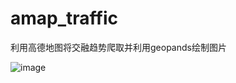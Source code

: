 # amap_traffic
利用高德地图将交融趋势爬取并利用geopands绘制图片



![image](https://github.com/vowers/amap_traffic/blob/master/%E6%B7%B1%E5%BA%A6%E6%88%AA%E5%9B%BE_%E9%80%89%E6%8B%A9%E5%8C%BA%E5%9F%9F_20180723174407.png)

